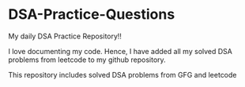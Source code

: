 # DSA-Practice-Questions
My daily DSA Practice Repository!!

I love documenting my code. Hence, I have added all my solved DSA problems from leetcode to my github repository.

This repository includes solved DSA problems from GFG and leetcode

